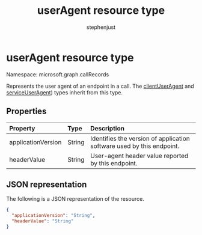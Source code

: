﻿---
title: "userAgent resource type"
description: "The userAgent type"
localization_priority: Normal
author: "stephenjust"
ms.prod: "cloud-communications"
doc_type: "resourcePageType"
---

# userAgent resource type

Namespace: microsoft.graph.callRecords

Represents the user agent of an endpoint in a call.
The [clientUserAgent](callrecords-clientuseragent.md) and
[serviceUserAgent](callrecords-serviceuseragent.md)) types inherit from this type.

## Properties

| Property           | Type   | Description                                                           |
| :----------------- | :----- | :-------------------------------------------------------------------- |
| applicationVersion | String | Identifies the version of application software used by this endpoint. |
| headerValue        | String | User-agent header value reported by this endpoint.                    |

## JSON representation

The following is a JSON representation of the resource.

<!-- {
  "blockType": "resource",
  "optionalProperties": [

  ],
  "@odata.type": "microsoft.graph.callRecords.userAgent",
  "baseType": null
}-->

```json
{
  "applicationVersion": "String",
  "headerValue": "String"
}
```

<!-- uuid: 16cd6b66-4b1a-43a1-adaf-3a886856ed98
2019-02-04 14:57:30 UTC -->

<!-- {
  "type": "#page.annotation",
  "description": "userAgent resource",
  "keywords": "",
  "section": "documentation",
  "tocPath": ""
}-->
